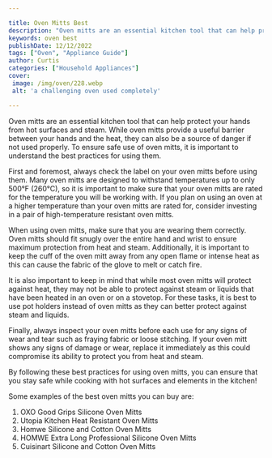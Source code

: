 ```yaml
---

title: Oven Mitts Best
description: "Oven mitts are an essential kitchen tool that can help protect your hands from hot surfaces and steam. While oven mitts provide a ...swipe up to find out"
keywords: oven best
publishDate: 12/12/2022
tags: ["Oven", "Appliance Guide"]
author: Curtis
categories: ["Household Appliances"]
cover: 
 image: /img/oven/228.webp
 alt: 'a challenging oven used completely'

---
```


Oven mitts are an essential kitchen tool that can help protect your hands from hot surfaces and steam. While oven mitts provide a useful barrier between your hands and the heat, they can also be a source of danger if not used properly. To ensure safe use of oven mitts, it is important to understand the best practices for using them.

First and foremost, always check the label on your oven mitts before using them. Many oven mitts are designed to withstand temperatures up to only 500°F (260°C), so it is important to make sure that your oven mitts are rated for the temperature you will be working with. If you plan on using an oven at a higher temperature than your oven mitts are rated for, consider investing in a pair of high-temperature resistant oven mitts.

When using oven mitts, make sure that you are wearing them correctly. Oven mitts should fit snugly over the entire hand and wrist to ensure maximum protection from heat and steam. Additionally, it is important to keep the cuff of the oven mitt away from any open flame or intense heat as this can cause the fabric of the glove to melt or catch fire. 

It is also important to keep in mind that while most oven mitts will protect against heat, they may not be able to protect against steam or liquids that have been heated in an oven or on a stovetop. For these tasks, it is best to use pot holders instead of oven mitts as they can better protect against steam and liquids. 

Finally, always inspect your oven mitts before each use for any signs of wear and tear such as fraying fabric or loose stitching. If your oven mitt shows any signs of damage or wear, replace it immediately as this could compromise its ability to protect you from heat and steam. 

By following these best practices for using oven mitts, you can ensure that you stay safe while cooking with hot surfaces and elements in the kitchen!

Some examples of the best oven mitts you can buy are:

1. OXO Good Grips Silicone Oven Mitts
2. Utopia Kitchen Heat Resistant Oven Mitts 
3. Homwe Silicone and Cotton Oven Mitts 
4. HOMWE Extra Long Professional Silicone Oven Mitts 
5. Cuisinart Silicone and Cotton Oven Mitts
